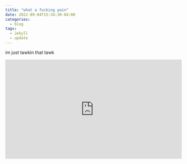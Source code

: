 ```yaml
---
title: "what a fucking pain"
date: 2022-09-04T15:34:30-04:00
categories:
  - blog
tags:
  - Jekyll
  - update
---
```

im just tawkin that tawk

<iframe width="560" height="315" src="https://www.youtube.com/embed/-qnSz6Lh5pY" title="YouTube video player" frameborder="0" allow="accelerometer; autoplay; clipboard-write; encrypted-media; gyroscope; picture-in-picture"></iframe>
